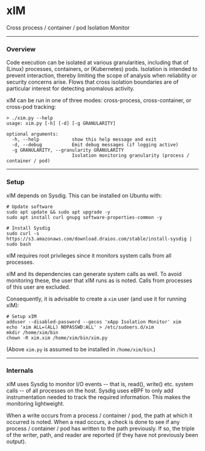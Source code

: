 # xIM
Cross process / container / pod Isolation Monitor

---
### Overview

Code execution can be isolated at various granularities, including that of (Linux) processes, containers, or (Kubernetes) pods. Isolation is intended to prevent interaction, thereby limiting the scope of analysis when reliability or security concerns arise. Flows that cross isolation boundaries are of particular interest for detecting anomalous activity.

xIM can be run in one of three modes: cross-process, cross-container, or cross-pod tracking:

```
> ./xim.py --help
usage: xim.py [-h] [-d] [-g GRANULARITY]

optional arguments:
  -h, --help            show this help message and exit
  -d, --debug           Emit debug messages (if logging active)
  -g GRANULARITY, --granularity GRANULARITY
                        Isolation monitoring granularity (process / container / pod)
```

---

### Setup

xIM depends on Sysdig. This can be installed on Ubuntu with:

```
# Update software
sudo apt update && sudo apt upgrade -y
sudo apt install curl gnupg software-properties-common -y

# Install Sysdig
sudo curl -s https://s3.amazonaws.com/download.draios.com/stable/install-sysdig | sudo bash
```

xIM requires root privileges since it monitors system calls from all processes.

xIM and its dependencies can generate system calls as well. To avoid monitoring these, the user that xIM runs as is noted. Calls from processes of this user are excluded.

Consequently, it is advisable to create a `xim` user (and use it for running xIM):

```
# Setup xIM
adduser --disabled-password --gecos 'xApp Isolation Monitor' xim
echo 'xim ALL=(ALL) NOPASSWD:ALL' > /etc/sudoers.d/xim
mkdir /home/xim/bin
chown -R xim.xim /home/xim/bin/xim.py
```

(Above `xim.py` is assumed to be installed in `/home/xim/bin`.)

---

### Internals

xIM uses Sysdig to monitor I/O events -- that is, read(), write() etc. system calls -- of all processes on the host. Sysdig uses eBPF to only add instrumentation needed to track the required information. This makes the monitoring lightweight.

When a write occurs from a process / container / pod, the path at which it occurred is noted. When a read occurs, a check is done to see if any process / container / pod has written to the path previously. If so, the triple of the writer, path, and reader are reported (if they have not previously been output).
